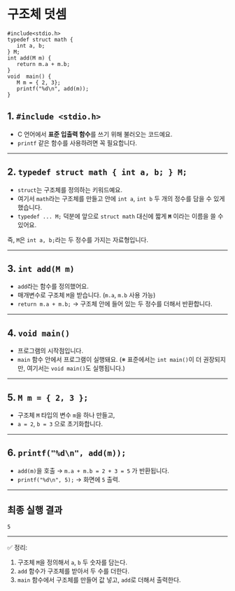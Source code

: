 # 구조체 덧셈

```
#include<stdio.h>
typedef struct math {
   int a, b;
} M;
int add(M m) {
   return m.a + m.b;
}
void  main() {
   M m = { 2, 3};
   printf("%d\n", add(m));
}
```


## 1. `#include <stdio.h>`

* C 언어에서 **표준 입출력 함수**를 쓰기 위해 불러오는 코드예요.
* `printf` 같은 함수를 사용하려면 꼭 필요합니다.

---

## 2. `typedef struct math { int a, b; } M;`

* `struct`는 구조체를 정의하는 키워드예요.
* 여기서 `math`라는 구조체를 만들고 안에 `int a`, `int b` 두 개의 정수를 담을 수 있게 했습니다.
* `typedef ... M;` 덕분에 앞으로 `struct math` 대신에 짧게 **`M`** 이라는 이름을 쓸 수 있어요.

즉, `M`은 `int a, b;`라는 두 정수를 가지는 자료형입니다.

---

## 3. `int add(M m)`

* `add`라는 함수를 정의했어요.
* 매개변수로 구조체 `M`을 받습니다. (`m.a`, `m.b` 사용 가능)
* `return m.a + m.b;` → 구조체 안에 들어 있는 두 정수를 더해서 반환합니다.

---

## 4. `void main()`

* 프로그램의 시작점입니다.
* `main` 함수 안에서 프로그램이 실행돼요.
  (※ 표준에서는 `int main()`이 더 권장되지만, 여기서는 `void main()`도 실행됩니다.)

---

## 5. `M m = { 2, 3 };`

* 구조체 `M` 타입의 변수 `m`을 하나 만들고,
* `a = 2`, `b = 3` 으로 초기화합니다.

---

## 6. `printf("%d\n", add(m));`

* `add(m)`을 호출 → `m.a + m.b = 2 + 3 = 5` 가 반환됩니다.
* `printf("%d\n", 5);` → 화면에 `5` 출력.

---

## 최종 실행 결과

```
5
```

---

✅ 정리:

1. 구조체 `M`을 정의해서 `a`, `b` 두 숫자를 담는다.
2. `add` 함수가 구조체를 받아서 두 수를 더한다.
3. `main` 함수에서 구조체를 만들어 값 넣고, `add`로 더해서 출력한다.
